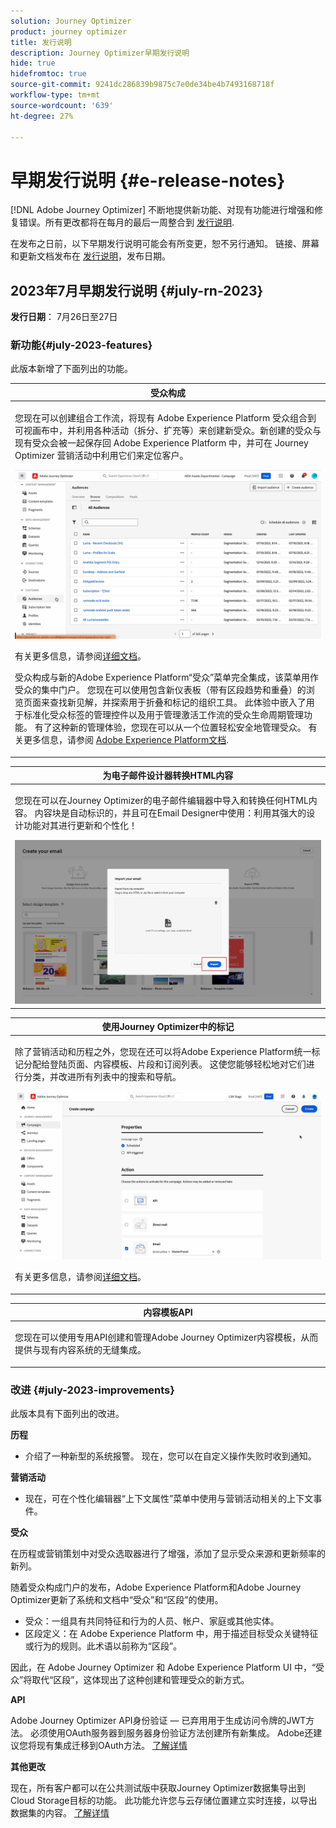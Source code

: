 ```yaml
---
solution: Journey Optimizer
product: journey optimizer
title: 发行说明
description: Journey Optimizer早期发行说明
hide: true
hidefromtoc: true
source-git-commit: 9241dc286839b9875c7e0de34be4b7493168718f
workflow-type: tm+mt
source-wordcount: '639'
ht-degree: 27%

---
```


# 早期发行说明 {#e-release-notes}

[!DNL Adobe Journey Optimizer] 不断地提供新功能、对现有功能进行增强和修复错误。所有更改都将在每月的最后一周整合到 [发行说明](release-notes.md).

在发布之日前，以下早期发行说明可能会有所变更，恕不另行通知。 链接、屏幕和更新文档发布在 [发行说明](release-notes.md)，发布日期。

## 2023年7月早期发行说明 {#july-rn-2023}

**发行日期**： 7月26日至27日

### 新功能{#july-2023-features}

此版本新增了下面列出的功能。

<table>
<thead>
<tr>
<th><strong>受众构成</strong><br/></th>
</tr>
</thead>
<tbody>
<tr>
<td>
<p>您现在可以创建组合工作流，将现有 Adobe Experience Platform 受众组合到可视画布中，并利用各种活动（拆分、扩充等）来创建新受众。新创建的受众与现有受众会被一起保存回 Adobe Experience Platform 中，并可在 Journey Optimizer 营销活动中利用它们来定位客户。</p>
<img src="assets/do-not-localize/gif-ao.gif"/>
<p>有关更多信息，请参阅<a href="../audience/get-started-audience-orchestration.md">详细文档</a>。</p>
<p>受众构成与新的Adobe Experience Platform“受众”菜单完全集成，该菜单用作受众的集中门户。 您现在可以使用包含新仪表板（带有区段趋势和重叠）的浏览页面来查找新见解，并探索用于折叠和标记的组织工具。 此体验中嵌入了用于标准化受众标签的管理控件以及用于管理激活工作流的受众生命周期管理功能。 有了这种新的管理体验，您现在可以从一个位置轻松安全地管理受众。 有关更多信息，请参阅 <a href="https://experienceleague.adobe.com/docs/experience-platform/segmentation/ui/overview.html?lang=zh-Hans" target="_blank">Adobe Experience Platform文档</a>.</p></p>
</td>
</tr>
</tbody>
</table>

<!--table>
<thead>
<tr>
<th><strong>Direct mail channel</strong><br/></th>
</tr>
</thead>
<tbody>
<tr>
<td>
<p>You can now add direct mail messages in your campaigns. Direct mail is an offline channel that allows you to personalize and generate the files required by direct mail providers to send mail to your customers.</p>
<p>When you prepare a direct mail delivery, Journey Optimizer generates a file including all the targeted profiles and the chosen contact information (postal address for example). You will then be able to send this file to your direct mail provider who will take care of the actual sending.</p>
<img src="../direct-mail/assets/direct-mail-properties.png">
<p>For more information, refer to the <a href="../direct-mail/create-direct-mail.md">detailed documentation</a>.</p>
</tr>
</tbody>
</table-->

<table>
<thead>
<tr>
<th><strong>为电子邮件设计器转换HTML内容</strong><br/></th>
</tr>
</thead>
<tbody>
<tr>
<td>
<p>您现在可以在Journey Optimizer的电子邮件编辑器中导入和转换任何HTML内容。 内容块是自动标识的，并且可在Email Designer中使用：利用其强大的设计功能对其进行更新和个性化！</p>
<img src="../email/assets/html-imported_2.png">
<!--p>For more information, refer to the <a href="../audience/get-started-audience-orchestration.md">detailed documentation</a>.</p-->
</td>
</tr>
</tbody>
</table>


<table>
<thead>
<tr>
<th><strong>使用Journey Optimizer中的标记</strong><br/></th>
</tr>
</thead>
<tbody>
<tr>
<td>
<p>除了营销活动和历程之外，您现在还可以将Adobe Experience Platform统一标记分配给登陆页面、内容模板、片段和订阅列表。 这使您能够轻松地对它们进行分类，并改进所有列表中的搜索和导航。 </p>
<img src="assets/do-not-localize/campaigns-tag.gif"/>
<p>有关更多信息，请参阅<a href="../start/search-filter-categorize.md#tags">详细文档</a>。</p>
</td>
</tr>
</tbody>
</table>


<table>
<thead>
<tr>
<th><strong>内容模板API</strong><br/></th>
</tr>
</thead>
<tbody>
<tr>
<td>
<p>您现在可以使用专用API创建和管理Adobe Journey Optimizer内容模板，从而提供与现有内容系统的无缝集成。</p>
<!--<p>For more information, refer to the <a href="../start/search-filter-categorize.md#tags">detailed documentation</a>.</p>-->
</td>
</tr>
</tbody>
</table>


### 改进 {#july-2023-improvements}

此版本具有下面列出的改进。

**历程**

<!--* You can now leverage API call responses in custom actions and orchestrate your journey based on these responses.-->
* 介绍了一种新型的系统报警。 现在，您可以在自定义操作失败时收到通知。


**营销活动**

* 现在，可在个性化编辑器“上下文属性”菜单中使用与营销活动相关的上下文事件。


**受众**

在历程或营销策划中对受众选取器进行了增强，添加了显示受众来源和更新频率的新列。

随着受众构成门户的发布，Adobe Experience Platform和Adobe Journey Optimizer更新了系统和文档中“受众”和“区段”的使用。

* 受众：一组具有共同特征和行为的人员、帐户、家庭或其他实体。
* 区段定义：在 Adobe Experience Platform 中，用于描述目标受众关键特征或行为的规则。此术语以前称为“区段”。

因此，在 Adobe Journey Optimizer 和 Adobe Experience Platform UI 中，“受众”将取代“区段”，这体现出了这种创建和管理受众的新方式。

**API**

Adobe Journey Optimizer API身份验证 — 已弃用用于生成访问令牌的JWT方法。 必须使用OAuth服务器到服务器身份验证方法创建所有新集成。 Adobe还建议您将现有集成迁移到OAuth方法。 [了解详情](https://developer.adobe.com/journey-optimizer-apis/references/authentication/)


**其他更改**

现在，所有客户都可以在公共测试版中获取Journey Optimizer数据集导出到Cloud Storage目标的功能。 此功能允许您与云存储位置建立实时连接，以导出数据集的内容。 [了解详情](../data/export-datasets.md)




